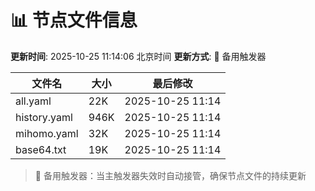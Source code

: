# 📊 节点文件信息

**更新时间**: 2025-10-25 11:14:06 北京时间
**更新方式**: 🔄 备用触发器

| 文件名 | 大小 | 最后修改 |
|--------|------|----------|
| all.yaml | 22K | 2025-10-25 11:14 |
| history.yaml | 946K | 2025-10-25 11:14 |
| mihomo.yaml | 32K | 2025-10-25 11:14 |
| base64.txt | 19K | 2025-10-25 11:14 |

> 🔄 备用触发器：当主触发器失效时自动接管，确保节点文件的持续更新
